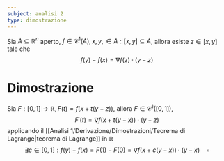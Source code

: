 ```yaml
---
subject: analisi 2
type: dimostrazione
---
```

Sia $A\subseteq\mathbb{R}^n$ aperto, $f\in\mathcal{C}^1(A),x,y,\in A:[x,y]\subseteq A$, allora esiste $z\in[x,y]$ tale che
$$
f(y)-f(x)=\nabla f(z)\cdot(y-z)
$$
# Dimostrazione
Sia $F:[0,1]\to\mathbb{R},F(t)=f(x+t(y-z))$, allora $F\in\mathcal{C}^1([0,1]),$
$$
F'(t)=\nabla f(x+t(y-x))\cdot(y-z)
$$
applicando il [[Analisi 1/Derivazione/Dimostrazioni/Teorema di Lagrange|teorema di Lagrange]] in $\mathbb{R}$
$$
\exists c\in[0,1]:f(y)-f(x)=F(1)-F(0)=\nabla f(x+c(y-x))\cdot(y-x)\quad\square
$$